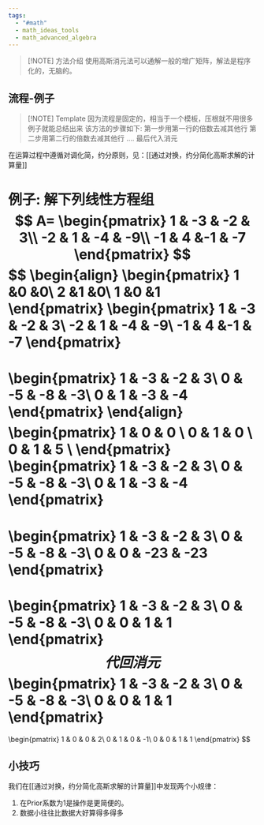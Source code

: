 ```yaml
---
tags:
  - "#math"
  - math_ideas_tools
  - math_advanced_algebra
---
```


> [!NOTE] 方法介绍
> 使用高斯消元法可以通解一般的增广矩阵，解法是程序化的，无脑的。
## 流程-例子
> [!NOTE] Template
> 因为流程是固定的，相当于一个模板，压根就不用很多例子就能总结出来
> 该方法的步骤如下:
> 第一步用第一行的倍数去减其他行
> 第二步用第二行的倍数去减其他行
> ....
> 最后代入消元
> 

在运算过程中遵循对调化简，约分原则，见：[[通过对换，约分简化高斯求解的计算量]]


例子:
解下列线性方程组
$$
A=
\begin{pmatrix}
1 & -3 & -2 & 3\\
-2 & 1 & -4 & -9\\
-1 & 4 &-1 & -7
\end{pmatrix}
$$
$$
\begin{align}
\begin{pmatrix}
1 &0 &0\\
2 &1 &0\\
1 &0 &1 
\end{pmatrix}
\begin{pmatrix}
1 & -3 & -2 & 3\\
-2 & 1 & -4 & -9\\
-1 & 4 &-1 & -7
\end{pmatrix}
=
\begin{pmatrix}
1 & -3 & -2 & 3\\
0 & -5 & -8 & -3\\
0 & 1  & -3 & -4
\end{pmatrix}
\end{align}
$$
$$
\begin{pmatrix}
1 & 0 & 0 \\
0 & 1 & 0 \\
0 & 1 & 5 \\
\end{pmatrix}
\begin{pmatrix}
1 & -3 & -2 & 3\\
0 & -5 & -8 & -3\\
0 & 1  & -3 & -4
\end{pmatrix}
=
\begin{pmatrix}
1 & -3 & -2 & 3\\
0 & -5 & -8 & -3\\
0 &  0 & -23 & -23
\end{pmatrix}
=
\begin{pmatrix}
1 & -3 & -2 & 3\\
0 & -5 & -8 & -3\\
0 &  0 & 1 & 1
\end{pmatrix}
$$
代回消元
$$
\begin{pmatrix}
1 & -3 & -2 & 3\\
0 & -5 & -8 & -3\\
0 &  0 & 1 & 1
\end{pmatrix}
=
\begin{pmatrix}
1 & 0 & 0 & 2\\
0 & 1 & 0 & -1\\
0 &  0 & 1 & 1
\end{pmatrix}
$$
## 小技巧
我们在[[通过对换，约分简化高斯求解的计算量]]中发现两个小规律：
1. 在Prior系数为1是操作是更简便的。
2. 数据小往往比数据大好算得多得多